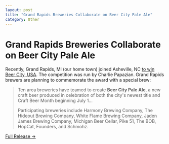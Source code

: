 ```yaml
---
layout: post
title: "Grand Rapids Breweries Collaborate on Beer City Pale Ale"
category: Other
---
```


Grand Rapids Breweries Collaborate on Beer City Pale Ale
========================================================

Recently, Grand Rapids, MI (our home town) joined Asheville, NC [to win Beer City, USA](http://www.examiner.com/article/grand-rapids-asheville-share-beercity-usa-2012-title). The competition was run by Charlie Papazian. Grand Rapids brewers are planning to commemorate the award with a special brew:

> Ten area breweries have teamed to create **Beer City Pale Ale**, a new craft beer produced in celebration of both the city's newest title and Craft Beer Month beginning July 1…
> 
> Participating breweries include Harmony Brewing Company, The Hideout Brewing Company, White Flame Brewing Company, Jaden James Brewing Company, Michigan Beer Cellar, Pike 51, The BOB, HopCat, Founders, and Schmohz.

[Full Release →](http://www.experiencegr.com/articles/index.cfm?action=view&articleID=257&menuID=286)
